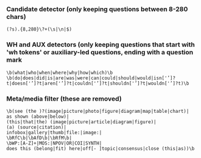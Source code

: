 ### Candidate detector (only keeping questions between 8-280 chars)
`(?s).{8,280}\?+(\s|\n|$)`

### WH and AUX detectors (only keeping questions that start with 'wh tokens' or auxiliary-led questions, ending with a question mark
```
\b(what|who|when|where|why|how|which)\b
\b(do|does|did|is|are|was|were|can|could|should|would|isn['’]?t|doesn['’]?t|aren['’]?t|couldn['’]?t|shouldn['’]?t|wouldn['’]?t)\b
```

### Meta/media filter (these are removed) 
```
\b(see (the )?(image|picture|photo|figure|diagram|map|table|chart)|
as shown (above|below)|
(this|that|the) (image|picture|article|diagram|figure)|
(a) (source|citation)|
infobox|gallery|thumb|file:|image:|
\bRfC\b|\bAfD\b|\bRfM\b|
\bWP:[A-Z]+|MOS:|NPOV|OR|COI|SYNTH|
does this (belong|fit) here|off[- ]topic|consensus|close (this|as))\b
```
